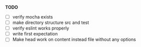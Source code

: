 **TODO**

- [ ] verify mocha exists
- [ ] make directory structure src and test
- [ ] verify eslint works properly
- [ ] write first expectation
- [ ] Make head work on content instead file without any options
